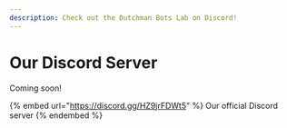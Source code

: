 ```yaml
---
description: Check out the Dutchman Bots Lab on Discord!
---
```


# Our Discord Server

Coming soon!

{% embed url="https://discord.gg/HZ9jrFDWt5" %}
Our official Discord server
{% endembed %}
